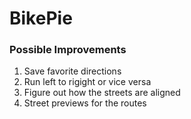 # BikePie 
### Possible Improvements
1. Save favorite directions
2. Run left to rigight or vice versa
3. Figure out how the streets are aligned
4. Street previews for the routes
